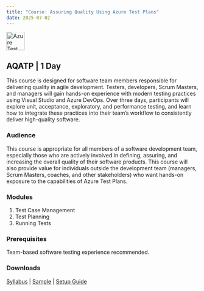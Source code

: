 ```yaml
---
title: "Course: Assuring Quality Using Azure Test Plans"
date: 2025-07-02
---
```


<img src="/images/icons/azure-testplans.png" alt="Azure Test Plans" title="Azure Test Plans" style="height: 48px; margin-bottom: 0; vertical-align: middle;">

## AQATP | 1 Day
This course is designed for software team members responsible for delivering quality in agile development. Testers, developers, Scrum Masters, and managers will gain hands-on experience with modern testing practices using Visual Studio and Azure DevOps. Over three days, participants will explore unit, acceptance, exploratory, and performance testing, and learn how to integrate these practices into their team’s workflow to consistently deliver high-quality software.

### Audience
This course is appropriate for all members of a software development team, especially those who are actively involved in defining, assuring, and increasing the overall quality of their software products. This course will also provide value for individuals outside the development team (managers, Scrum Masters, coaches, and other stakeholders) who want hands-on exposure to the capabilities of Azure Test Plans.

### Modules
1. Test Case Management
2. Test Planning
3. Running Tests

### Prerequisites
Team-based software testing experience recommended.

### Downloads

<a href="/downloads/syllabi/aqatp.pdf" target="_blank">Syllabus</a> | <a href="/downloads/samples/aqatp.sample.pdf" target="_blank">Sample</a> | <a href="/downloads/setup/aqatp.setup.pdf" target="_blank">Setup Guide</a>